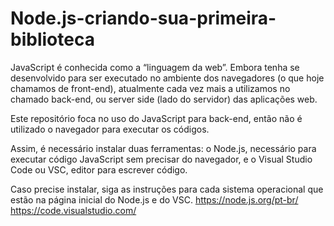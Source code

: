 # Node.js-criando-sua-primeira-biblioteca

JavaScript é conhecida como a “linguagem da web”. Embora tenha se desenvolvido para ser executado no ambiente dos navegadores (o que hoje chamamos de front-end), atualmente cada vez mais a utilizamos no chamado back-end, ou server side (lado do servidor) das aplicações web.

Este repositório foca no uso do JavaScript para back-end, então não é utilizado o navegador para executar os códigos.

Assim, é necessário instalar duas ferramentas: o Node.js, necessário para executar código JavaScript sem precisar do navegador, e o Visual Studio Code ou VSC, editor para escrever código.

Caso precise instalar, siga as instruções para cada sistema operacional que estão na página inicial do Node.js e do VSC. 
https://node.js.org/pt-br/
https://code.visualstudio.com/

